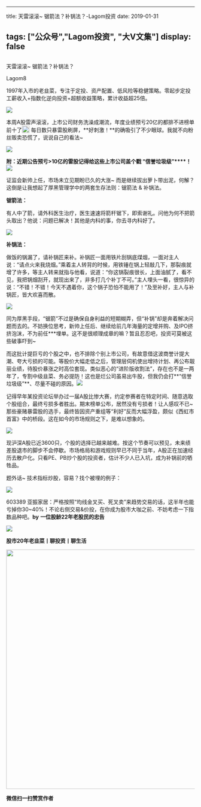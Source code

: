 
---
title:   天雷滚滚~ 锯箭法？补锅法？-Lagom投资
date: 2019-01-31

tags: ["公众号","Lagom投资", "大V文集"]
display: false
---


## 



天雷滚滚~ 锯箭法？补锅法？




Lagom8




1997年入市的老韭菜，专注于定投、资产配置、低风险等稳健策略。零起步定投工薪收入+指数化逆向投资+超额收益策略，累计收益超25倍。




<img src="https://mmbiz.qpic.cn/mmbiz_png/ZB4WjgjLjJW3KtDibicU3BB1HNQ9lDS2M5oGRnchkNPRzYsc0Ua6CIu7rZH3vAficcBEPYHU9ZTPqkic1sicT8CaxQQ/640?wx_fmt=png" data-type="png" class="" data-ratio="0.05776173285198556" data-w="554"/>



本周A股雷声滚滚，上市公司财务洗澡成潮流，年度业绩预亏20亿的都排不进榜单前十了<img src="https://res.wx.qq.com/mpres/htmledition/images/icon/common/emotion_panel/smiley/smiley_27.png" data-ratio="1" data-w="20" style="display:inline-block;width:20px;vertical-align:text-bottom;"/>&nbsp;每日数只暴雷股刷屏，**好刺激！**的确吸引了不少眼球。我就不向粉丝贩卖恐慌了，说说自己的看法~

<img class="" data-copyright="0" data-ratio="1.8235294117647058" data-s="300,640" src="https://mmbiz.qpic.cn/mmbiz_png/ZB4WjgjLjJXQhArsawiaq748NuIuGmOJyV4J7HDQvcK5oZFcbxiae9kHSLUsxQvYn5sGYX1SpqxCYh6ZtaBSyfaA/640?wx_fmt=png" data-type="png" data-w="425" style=""/>

**附：**近期公告预亏&gt;10亿的雷股记得给这些上市公司盖个戳&nbsp;**“信誉垃圾级”****！**<img src="https://mmbiz.qpic.cn/mmbiz_png/ZB4WjgjLjJW3KtDibicU3BB1HNQ9lDS2M5oGRnchkNPRzYsc0Ua6CIu7rZH3vAficcBEPYHU9ZTPqkic1sicT8CaxQQ/640?wx_fmt=png" data-type="png" class="" data-ratio="0.05776173285198556" data-w="554" style="white-space: normal;"/>

证监会新帅上任，市场未立见期盼已久的大涨~ 而是继续拔出萝卜带出泥，何解？这倒是让我想起了厚黑管理学中的两套生存法则：锯箭法 &amp; 补锅法。



**锯箭法：**

有人中了箭，请外科医生治疗，医生速速将箭杆锯下，即索谢礼。问他为何不把箭头取出？他说：问题已解决！其他是内科的事，你去寻内科好了。

<img class="" data-copyright="0" data-ratio="0.6" data-s="300,640" src="https://mmbiz.qpic.cn/mmbiz_jpg/ZB4WjgjLjJXQhArsawiaq748NuIuGmOJyXib6wOCqUahETqlNghf89qYib0m68VAwzHCibuRqicK7uuUibBLlRSBTpibw/640?wx_fmt=jpeg" data-type="jpeg" data-w="450" style=""/>

**补锅法：**

做饭的锅漏了，请补锅匠来补。补锅匠一面用铁片刮锅底煤烟，一面对主人说：“请点火来我烧烟。”乘着主人转背的时候，用铁锤在锅上轻敲几下，那裂痕就增了许多，等主人转来就指与他看，说道：“你这锅裂痕很长，上面油腻了，看不见，我把锅烟刮开，就现出来了，非多打几个补丁不可。”主人埋头一看，很惊异的说：“不错！不错！今天不遇着你，这个锅子恐怕不能用了！”及至补好，主人与补锅匠，皆大欢喜而散。



<img class="" data-copyright="0" data-ratio="0.7015625" data-s="300,640" src="https://mmbiz.qpic.cn/mmbiz_jpg/ZB4WjgjLjJXQhArsawiaq748NuIuGmOJyFxbh6oS6oAKhjYu8vmtTrZSexW0iaiaZKVncNhAyUUhCEkQKSHHbaEjg/640?wx_fmt=jpeg" data-type="jpeg" data-w="640" style=""/>



同为厚黑手段，“锯箭”不过是确保自身利益的短期糊弄，但“补锅”却是奔着解决问题而去的。不妨换位思考，新帅上任后、继续给前几年海量的定增并购、及IPO挤挤泡沫，不为前任***埋单。这不是很顺理成章的嘛？暂且忍忍吧，投资可莫被这些破事吓到~

而这批计提巨亏的个股之中，也不排除个别上市公司，有故意借这波商誉计提大潮、夸大亏损的可能。等股价大幅走低之后，管理层伺机使出增持计划、再公布靓丽业绩，待股价暴涨之时高位套现。类似恶心的“进阶版收割法”，存在也不是一两年了，专割中级韭菜、务必提防！这也是烂公司虽易出牛股，但我仍会打**“信誉垃圾级”**、尽量不碰的原因。<img src="https://mmbiz.qpic.cn/mmbiz_png/ZB4WjgjLjJW3KtDibicU3BB1HNQ9lDS2M5oGRnchkNPRzYsc0Ua6CIu7rZH3vAficcBEPYHU9ZTPqkic1sicT8CaxQQ/640?wx_fmt=png" data-type="png" class="" data-ratio="0.05776173285198556" data-w="554" style="text-align: center;white-space: normal;"/>

记得早年某投资论坛举办过一届A股比惨大赛，约定参赛者在特定时间、随意选取个股组合，最终亏损多者胜出。期末榜单公布，居然没有亏损者！让人感叹不已~ 那些豪赌暴雷股的选手，最终皆因资产重组等“利好”反而大幅浮盈，颇似《西虹市首富》中的桥段。这在如今的市场规则之下，是难以想象的。

<img class="" data-ratio="0.5741857659831122" src="https://mmbiz.qpic.cn/mmbiz_jpg/ZB4WjgjLjJXQhArsawiaq748NuIuGmOJyThCDJAKrcF0RzMWSjasbPzWVUbCl1RDIykRvW4IU0nDC0P7hWmx6hw/640?wx_fmt=jpeg" data-type="jpeg" data-w="829"/>

现沪深A股已近3600只，个股的选择已越来越难。按这个节奏可以预见，未来绩差股退市的脚步不会停歇。市场格局和游戏规则早已不同于当年，A股正在加速经历去散户化。只看PE、PB炒个股的投资者，估计不少人已入坑，成为补锅前的牺牲品。



题外话~ 技术指标炒股，容易？找个被埋的例子：

<img class="" data-copyright="0" data-ratio="0.5203761755485894" data-s="300,640" src="https://mmbiz.qpic.cn/mmbiz_png/ZB4WjgjLjJXQhArsawiaq748NuIuGmOJyyUia6Pnm327BotGUFzDwPg6zC6ItGuF4kHf6csETTZ3gzc6OVwCbX5Q/640?wx_fmt=png" data-type="png" data-w="638" style=""/>

603389 亚振家居：严格按照“均线金叉买、死叉卖”来趋势交易的话，这半年也能亏掉你30~40%！不论右侧交易&amp;价投，在你成为股市大咖之前、不妨考虑一下指数品种吧。**by** **一位股龄22年老股民的忠告**

<img src="https://mmbiz.qpic.cn/mmbiz_png/ZB4WjgjLjJW3KtDibicU3BB1HNQ9lDS2M5oGRnchkNPRzYsc0Ua6CIu7rZH3vAficcBEPYHU9ZTPqkic1sicT8CaxQQ/640?wx_fmt=png" data-type="png" class="" data-ratio="0.05776173285198556" data-w="554"/>

**股市20年老韭菜丨聊投资丨聊生活**

<img class="" data-copyright="0" data-ratio="0.390625" data-s="300,640" data-type="png" data-w="640" src="https://mmbiz.qpic.cn/mmbiz_png/ZB4WjgjLjJW3KtDibicU3BB1HNQ9lDS2M5AHEoeiaz0dQ4NfIRjBMuXvyJn8dXWm7ftklb0xqheiaMia0zbkyMJiaKzA/640?wx_fmt=png" style="box-sizing: border-box !important;word-wrap: break-word !important;visibility: visible !important;width: 640px !important;"/>


**微信扫一扫赞赏作者**
















